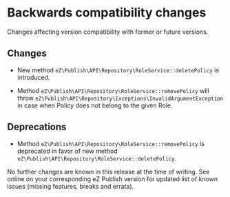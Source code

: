 # Backwards compatibility changes

Changes affecting version compatibility with former or future versions.

## Changes

* New method `eZ\Publish\API\Repository\RoleService::deletePolicy` is introduced.

* Method `eZ\Publish\API\Repository\RoleService::removePolicy` will throw
  `eZ\Publish\API\Repository\Exceptions\InvalidArgumentException` in case when
  Policy does not belong to the given Role.

## Deprecations

* Method `eZ\Publish\API\Repository\RoleService::removePolicy` is deprecated in
  favor of new method `eZ\Publish\API\Repository\RoleService::deletePolicy`.

No further changes are known in this release at the time of writing.
See online on your corresponding eZ Publish version for
updated list of known issues (missing features, breaks and errata).
